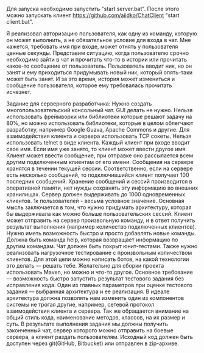 Для запуска необходимо запустить "start server.bat". После этого можно запускать клиент https://github.com/aiidko/ChatClient  "start client.bat".

Я реализовал авторизацию пользователя, как одну из команду, которую он может выполнить, а не обязательное условие для входа в чат. Мне кажется, требовать имя при входе, может отнять у пользователя ценные секунды. Представим ситуацию, когда пользователю срочно необходимо зайти в чат и прочитать что-то в истории или прочитать какое-то сообщение от пользователь. Пользователь вводит ник, но он занят и ему приходиться придумывать новый ник, который опять-таки может быть занят. И за это время, история может измениться и сообщение пользователя, которое ему требовалась прочитать исчезнет.


Задание для серверного разработчика:
Нужно создать многопользовательский консольный чат. GUI делать не нужно. Нельзя использовать фреймворки или библиотеки которые решают задачу на 80%, но можно использовать библиотеки, которые в целом облегчают разработку, например Google Guava, Apache Commons и другие.
Для взаимодействия клиента и сервера использовать TCP сокеты. 
Нельзя использовать telnet в виде клиента.
Каждый клиент при входе вводит свое имя. Если имя уже занято, то клиент может ввести другое имя.
Клиент может ввести сообщение, при отправке оно рассылается всем другим подключенным клиентам от его имени.
Сообщения на сервере хранятся в течении текущей сессии. Соответственно, если на сервере есть несколько сообщений, то подключившийся клиент получает 100 последних сообщений. Хранение сообщений и сессий производится в оперативной памяти, нет нужды сохранять эту информацию во внешних хранилищах.
Сервер должен выдерживать до 1000 одновременных клиентов. 1к пользователей - весьма условное значение. Основная мысль заключается в том, что нужно придумать архитектуру, которая бы выдерживала как можно больше пользовательских сессий.
Клиент может отправить на сервер произвольную команду, и в ответ получить результат выполнения (например количество подключенных клиентов). Нужно иметь возможность быстро и просто добавлять новые команды. Должна быть команда help, которая возвращает информацию по другим командам.
Чат должен быть покрыт юнит-тестами.
Также нужно реализовать нагрузочное тестирование с произвольным количеством клиентов. Для этой цели можно написать ботов, на какой технологии это делать — решать тебе.
Желательно для сборки проекта использовать Maven, но можно и что-то другое. Основное требование — возможность быстро запустить результат тестового задания без исправления кода.
Один из главных параметров при оценке тестового задания — выбранная архитектура и ее реализация. В идеале архитектура должна позволять нам изменить один из компонентов системы не трогая другие, например, сетевой протокол взаимодействия клиента и сервера. Так же обращается внимание на общий стиль кода, наименование методов, классов, на их размер и суть. 
В результате выполнения задания мы должны получить законченный чат, сервер которого можно отправить на боевые сервера, а клиент раздать пользователям.
Исходный код должен быть доступен через git(GitHub, Bitbucket) или отправлен в zip-архиве.
